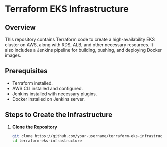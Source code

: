 # Terraform EKS Infrastructure
## Overview
This repository contains Terraform code to create a high-availability EKS cluster on AWS, along with RDS, ALB, and other necessary resources. It also includes a Jenkins pipeline for building, pushing, and deploying Docker images.
## Prerequisites

- Terraform installed.
- AWS CLI installed and configured.
- Jenkins installed with necessary plugins.
- Docker installed on Jenkins server.

## Steps to Create the Infrastructure

1. **Clone the Repository**

   ```sh
   git clone https://github.com/your-username/terraform-eks-infrastructure.git
   cd terraform-eks-infrastructure
